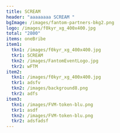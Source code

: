 ```yaml
---
title: SCREAM
header: "aaaaaaaa SCREAM "
bgImage: /images/fantom-partners-bkg2.png
logo: /images/f0kyr_xg_400x400.jpg
total: "2800"
items: oneBribe
item1:
  tkn1: /images/f0kyr_xg_400x400.jpg
  tkr1: SCREAM
  tkn2: /images/FantomEventLogo.jpg
  tkr2: wFTM
item2:
  tkn1: /images/f0kyr_xg_400x400.jpg
  tkr1: adsfv
  tkn2: /images/background8.png
  tkr2: adfs
item3:
  tkn1: /images/FVM-token-blu.png
  tkr1: asdf
  tkn2: /images/FVM-token-blu.png
  tkr2: adsfadsf
---
```

